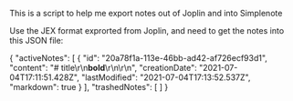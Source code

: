 This is a script to help me export notes out of Joplin and into Simplenote

Use the JEX format exprorted from Joplin, and need to get the notes into this JSON file:

{
  "activeNotes": [
    {
      "id": "20a78f1a-113e-46bb-ad42-af726ecf93d1",
      "content": "# title\r\n**bold**\r\n\r\n",
      "creationDate": "2021-07-04T17:11:51.428Z",
      "lastModified": "2021-07-04T17:13:52.537Z",
      "markdown": true
    }
  ],
  "trashedNotes": [
  ]
}
